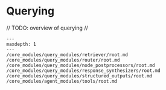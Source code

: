 # Querying

// TODO: overview of querying
//

```{toctree}
---
maxdepth: 1
---
/core_modules/query_modules/retriever/root.md
/core_modules/query_modules/router/root.md
/core_modules/query_modules/node_postprocessors/root.md
/core_modules/query_modules/response_synthesizers/root.md
/core_modules/query_modules/structured_outputs/root.md
/core_modules/agent_modules/tools/root.md
```
